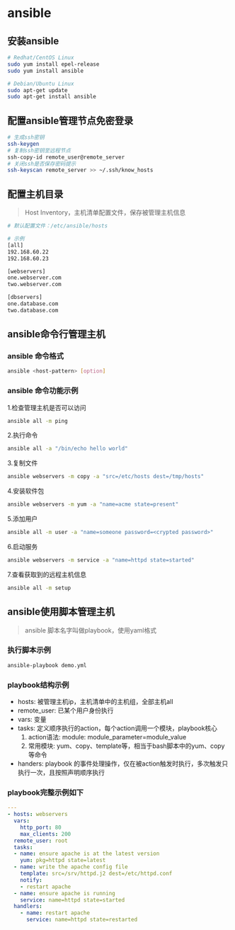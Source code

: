 # ansible

## 安装ansible

```bash
# Redhat/CentOS Linux
sudo yum install epel-release
sudo yum install ansible

# Debian/Ubuntu Linux
sudo apt-get update
sudo apt-get install ansible
```

## 配置ansible管理节点免密登录

```bash
# 生成ssh密钥
ssh-keygen
# 复制ssh密钥至远程节点
ssh-copy-id remote_user@remote_server
# 关闭ssh是否保存密码提示
ssh-keyscan remote_server >> ~/.ssh/know_hosts
```

## 配置主机目录

> Host Inventory，主机清单配置文件，保存被管理主机信息

```bash
# 默认配置文件：/etc/ansible/hosts

# 示例
[all]
192.168.60.22
192.168.60.23

[webservers]
one.webserver.com
two.webserver.com

[dbservers]
one.database.com
two.database.com
```

## ansible命令行管理主机

### ansible 命令格式

```bash
ansible <host-pattern> [option]
```

### ansible 命令功能示例

1.检查管理主机是否可以访问

```bash
ansible all -m ping
```

2.执行命令

```bash
ansible all -a "/bin/echo hello world"
```

3.复制文件

```bash
ansible webservers -m copy -a "src=/etc/hosts dest=/tmp/hosts"
```

4.安装软件包

```bash
ansible webservers -m yum -a "name=acme state=present"
```

5.添加用户

```bash
ansible all -m user -a "name=someone password=<crypted password>"
```

6.启动服务

```bash
ansible webservers -m service -a "name=httpd state=started"
```

7.查看获取到的远程主机信息

```bash
ansible all -m setup
```

## ansible使用脚本管理主机

> ansible 脚本名字叫做playbook，使用yaml格式

### 执行脚本示例

```bash
ansible-playbook demo.yml
```

### playbook结构示例

* hosts: 被管理主机ip，主机清单中的主机组，全部主机all
* remote_user: 已某个用户身份执行
* vars: 变量
* tasks: 定义顺序执行的action，每个action调用一个模块，playbook核心  
  1. action语法: module: module_parameter=module_value  
  2. 常用模块: yum、copy、template等，相当于bash脚本中的yum、copy等命令
* handers: playbook 的事件处理操作，仅在被action触发时执行，多次触发只执行一次，且按照声明顺序执行

### playbook完整示例如下

```yaml
---
- hosts: webservers
  vars:
    http_port: 80
    max_clients: 200
  remote_user: root
  tasks:
  - name: ensure apache is at the latest version
    yum: pkg=httpd state=latest
  - name: write the apache config file
    template: src=/srv/httpd.j2 dest=/etc/httpd.conf
    notify:
    - restart apache
  - name: ensure apache is running
    service: name=httpd state=started
  handlers:
    - name: restart apache
      service: name=httpd state=restarted
```
